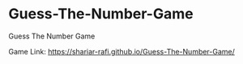 # Guess-The-Number-Game
Guess The Number Game

Game Link: https://shariar-rafi.github.io/Guess-The-Number-Game/


